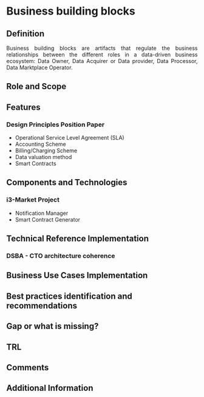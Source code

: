 # Business building blocks

## Definition
<div align="justify">Business building blocks are artifacts that regulate the business relationships between the different roles in a data-driven business ecosystem: Data Owner, Data Acquirer or Data provider, Data Processor, Data Marktplace Operator.</div> 

## Role and Scope
<div allign="justify"></div>

## Features
### Design Principles Position Paper
- Operational Service Level Agreement (SLA)
- Accounting Scheme
- Billing/Charging Scheme
- Data valuation method
- Smart Contracts

## Components and Technologies
### i3-Market Project
- Notification Manager
- Smart Contract Generator

## Technical Reference Implementation

### DSBA - CTO architecture coherence

## Business Use Cases Implementation

## Best practices identification and recommendations

## Gap or what is missing?

## TRL

## Comments

## Additional Information
